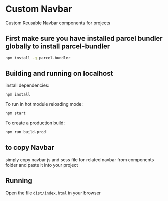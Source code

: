 # Custom Navbar

Custom Reusable Navbar components for projects

## First make sure you have installed parcel bundler globally to install parcel-bundler

```sh
npm install -g parcel-bundler
```

## Building and running on localhost

install dependencies:

```sh
npm install
```

To run in hot module reloading mode:

```sh
npm start
```

To create a production build:

```sh
npm run build-prod
```

## to copy Navbar

simply copy navbar js and scss file for related navbar from components folder and paste it into your project

## Running

Open the file `dist/index.html` in your browser



